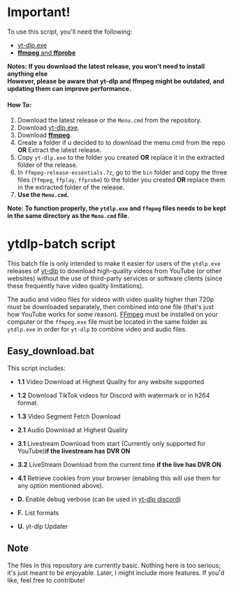 # Important!
To use this script, you'll need the following: 
* [yt-dlp.exe](https://github.com/yt-dlp/yt-dlp/releases/latest/download/yt-dlp.exe)
* [**ffmpeg** and **ffprobe**](https://www.gyan.dev/ffmpeg/builds/ffmpeg-release-essentials.7z)

**Notes: If you download the latest release, you won't need to install anything else**<br>
**However, please be aware that yt-dlp and ffmpeg might be outdated, and updating them can improve performance.**

#### How To:
1. Download the latest release or the `Menu.cmd` from the repository.
2. Download [yt-dlp.exe](https://github.com/yt-dlp/yt-dlp/releases/latest/download/yt-dlp.exe).
3. Download [**ffmpeg**](https://www.gyan.dev/ffmpeg/builds/ffmpeg-release-essentials.7z).
4. Create a folder if u decided to to download the menu.cmd from the repo **OR** Extract the latest release.
5. Copy `yt-dlp.exe` to the folder you created **OR** replace it in the extracted folder of the release.
6. In `ffmpeg-release-essentials.7z`, go to the `bin` folder and copy the three files (`ffmpeg`, `ffplay`, `ffprobe`) to the folder you created **OR** replace them in the extracted folder of the release.
7. **Use the `Menu.cmd`.**

**Note: To function properly, the `ytdlp.exe` and `ffmpeg` files needs to be kept in the same directory as the `Menu.cmd` file.**

# ytdlp-batch script

This batch file is only intended to make it easier for users of the `ytdlp.exe` releases of [yt-dlp](https://github.com/yt-dlp/yt-dlp) to download high-quality videos from YouTube (or other websites) without the use of third-party services or software clients (since these frequently have video quality limitations).

The audio and video files for videos with video quality higher than 720p must be downloaded separately, then combined into one file (that's just how YouTube works for some reason). [FFmpeg](https://www.ffmpeg.org/) must be installed on your computer or the `ffmpeg.exe` file must be located in the same folder as `ytdlp.exe` in order for `yt-dlp` to combine video and audio files.


## Easy_download.bat

This script includes:

* **1.1** Video Download at Highest Quality for any website supported

* **1.2** Download TikTok videos for Discord with watermark or in h264 format.

* **1.3** Video Segment Fetch Download

* **2.1** Audio Download at Highest Quality

* **3.1** Livestream Download from start (Currently only supported for YouTube)**if the livestream has DVR ON**

* **3.2** LiveStream Download from the current time **if the live has DVR ON**

* **4.1** Retrieve cookies from your browser (enabling this will use them for any option mentioned above).

* **D.** Enable debug verbose (can be used in [yt-dlp discord](https://discord.gg/NbWxxtNt9x))

* **F.** List formats

* **U.** yt-dlp Updater

## Note

The files in this repository are currently basic. Nothing here is too serious; it's just meant to be enjoyable. Later, I might include more features. If you'd like, feel free to contribute!
